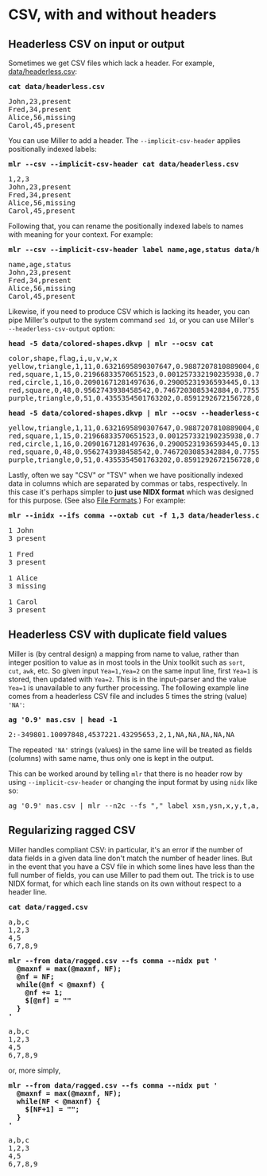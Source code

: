 <!---  PLEASE DO NOT EDIT DIRECTLY. EDIT THE .md.in FILE PLEASE. --->
# CSV, with and without headers

## Headerless CSV on input or output

Sometimes we get CSV files which lack a header. For example, [data/headerless.csv](./data/headerless.csv):

<pre class="pre-highlight-in-pair">
<b>cat data/headerless.csv</b>
</pre>
<pre class="pre-non-highlight-in-pair">
John,23,present
Fred,34,present
Alice,56,missing
Carol,45,present
</pre>

You can use Miller to add a header. The `--implicit-csv-header` applies positionally indexed labels:

<pre class="pre-highlight-in-pair">
<b>mlr --csv --implicit-csv-header cat data/headerless.csv</b>
</pre>
<pre class="pre-non-highlight-in-pair">
1,2,3
John,23,present
Fred,34,present
Alice,56,missing
Carol,45,present
</pre>

Following that, you can rename the positionally indexed labels to names with meaning for your context.  For example:

<pre class="pre-highlight-in-pair">
<b>mlr --csv --implicit-csv-header label name,age,status data/headerless.csv</b>
</pre>
<pre class="pre-non-highlight-in-pair">
name,age,status
John,23,present
Fred,34,present
Alice,56,missing
Carol,45,present
</pre>

Likewise, if you need to produce CSV which is lacking its header, you can pipe Miller's output to the system command `sed 1d`, or you can use Miller's `--headerless-csv-output` option:

<pre class="pre-highlight-in-pair">
<b>head -5 data/colored-shapes.dkvp | mlr --ocsv cat</b>
</pre>
<pre class="pre-non-highlight-in-pair">
color,shape,flag,i,u,v,w,x
yellow,triangle,1,11,0.6321695890307647,0.9887207810889004,0.4364983936735774,5.7981881667050565
red,square,1,15,0.21966833570651523,0.001257332190235938,0.7927778364718627,2.944117399716207
red,circle,1,16,0.20901671281497636,0.29005231936593445,0.13810280912907674,5.065034003400998
red,square,0,48,0.9562743938458542,0.7467203085342884,0.7755423050923582,7.117831369597269
purple,triangle,0,51,0.4355354501763202,0.8591292672156728,0.8122903963006748,5.753094629505863
</pre>

<pre class="pre-highlight-in-pair">
<b>head -5 data/colored-shapes.dkvp | mlr --ocsv --headerless-csv-output cat</b>
</pre>
<pre class="pre-non-highlight-in-pair">
yellow,triangle,1,11,0.6321695890307647,0.9887207810889004,0.4364983936735774,5.7981881667050565
red,square,1,15,0.21966833570651523,0.001257332190235938,0.7927778364718627,2.944117399716207
red,circle,1,16,0.20901671281497636,0.29005231936593445,0.13810280912907674,5.065034003400998
red,square,0,48,0.9562743938458542,0.7467203085342884,0.7755423050923582,7.117831369597269
purple,triangle,0,51,0.4355354501763202,0.8591292672156728,0.8122903963006748,5.753094629505863
</pre>

Lastly, often we say "CSV" or "TSV" when we have positionally indexed data in columns which are separated by commas or tabs, respectively. In this case it's perhaps simpler to **just use NIDX format** which was designed for this purpose. (See also [File Formats](file-formats.md).) For example:

<pre class="pre-highlight-in-pair">
<b>mlr --inidx --ifs comma --oxtab cut -f 1,3 data/headerless.csv</b>
</pre>
<pre class="pre-non-highlight-in-pair">
1 John
3 present

1 Fred
3 present

1 Alice
3 missing

1 Carol
3 present
</pre>

## Headerless CSV with duplicate field values

Miller is (by central design) a mapping from name to value, rather than integer position to value as in most tools in the Unix toolkit such as `sort`, `cut`, `awk`, etc. So given input `Yea=1,Yea=2` on the same input line, first `Yea=1` is stored, then updated with `Yea=2`. This is in the input-parser and the value `Yea=1` is unavailable to any further processing. The following example line comes from a headerless CSV file and includes 5 times the string (value) `'NA'`:

<pre class="pre-highlight-in-pair">
<b>ag '0.9' nas.csv | head -1</b>
</pre>
<pre class="pre-non-highlight-in-pair">
2:-349801.10097848,4537221.43295653,2,1,NA,NA,NA,NA,NA
</pre>

The repeated `'NA'` strings (values) in the same line will be treated as fields (columns) with same name, thus only one is kept in the output.

This can be worked around by telling `mlr` that there is no header row by using `--implicit-csv-header` or changing the input format by using `nidx` like so:

<pre class="pre-non-highlight-non-pair">
ag '0.9' nas.csv | mlr --n2c --fs "," label xsn,ysn,x,y,t,a,e29,e31,e32 then head
</pre>

## Regularizing ragged CSV

Miller handles compliant CSV: in particular, it's an error if the number of data fields in a given data line don't match the number of header lines. But in the event that you have a CSV file in which some lines have less than the full number of fields, you can use Miller to pad them out. The trick is to use NIDX format, for which each line stands on its own without respect to a header line.

<pre class="pre-highlight-in-pair">
<b>cat data/ragged.csv</b>
</pre>
<pre class="pre-non-highlight-in-pair">
a,b,c
1,2,3
4,5
6,7,8,9
</pre>

<pre class="pre-highlight-in-pair">
<b>mlr --from data/ragged.csv --fs comma --nidx put '</b>
<b>  @maxnf = max(@maxnf, NF);</b>
<b>  @nf = NF;</b>
<b>  while(@nf < @maxnf) {</b>
<b>    @nf += 1;</b>
<b>    $[@nf] = ""</b>
<b>  }</b>
<b>'</b>
</pre>
<pre class="pre-non-highlight-in-pair">
a,b,c
1,2,3
4,5
6,7,8,9
</pre>

or, more simply,

<pre class="pre-highlight-in-pair">
<b>mlr --from data/ragged.csv --fs comma --nidx put '</b>
<b>  @maxnf = max(@maxnf, NF);</b>
<b>  while(NF < @maxnf) {</b>
<b>    $[NF+1] = "";</b>
<b>  }</b>
<b>'</b>
</pre>
<pre class="pre-non-highlight-in-pair">
a,b,c
1,2,3
4,5
6,7,8,9
</pre>
